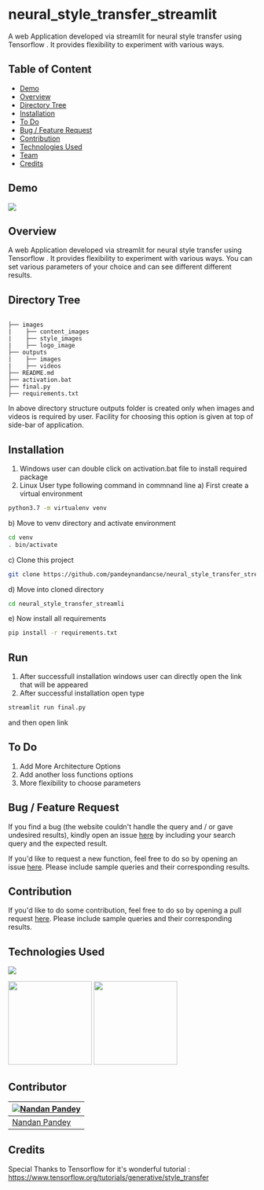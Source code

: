 # neural_style_transfer_streamlit
A web Application developed via streamlit for neural style transfer using Tensorflow . It provides flexibility to experiment with various ways.


## Table of Content
  * [Demo](#demo)
  * [Overview](#overview)
  * [Directory Tree](#directory-tree)
  * [Installation](#installation)
  * [To Do](#to-do)
  * [Bug / Feature Request](#bug---feature-request)
  * [Contribution](#contribution)
  * [Technologies Used](#technologies-used)
  * [Team](#team)
  * [Credits](#credits)


## Demo

![](https://i.imgur.com/JNfwo9B.jpg)



## Overview
A web Application developed via streamlit for neural style transfer using Tensorflow . It provides flexibility to experiment with various ways. You can set various parameters of your choice and can see different different results.


## Directory Tree 
```

├── images
|    ├── content_images
|    ├── style_images
|    ├── logo_image
├── outputs
|    ├── images
|    ├── videos
├── README.md
├── activation.bat
├── final.py
├── requirements.txt

```
In above directory structure outputs folder is created only when images and videos is required by user. Facility for choosing this option is given at top of side-bar of application.

## Installation
1. Windows user can double click on activation.bat file to install required package
2. Linux User type following command in commnand line
a) First create a virtual environment 
```bash
python3.7 -m virtualenv venv
```
b) Move to venv directory and activate environment
```bash
cd venv
. bin/activate
```
c) Clone this project 
```bash
git clone https://github.com/pandeynandancse/neural_style_transfer_streamlit.git
```

d) Move into cloned directory
```bash
cd neural_style_transfer_streamli
```
e) Now install all requirements
```bash
pip install -r requirements.txt
```
## Run
1. After successfull installation windows user can directly open the link that will be appeared
2. After successful installation open type
```bash
streamlit run final.py
 ```
and then open link 

## To Do
1. Add More Architecture Options
2. Add another loss functions options
3. More flexibility to choose parameters



## Bug / Feature Request
If you find a bug (the website couldn't handle the query and / or gave undesired results), kindly open an issue [here](https://github.com/pandeynandancse/neural_style_transfer_streamlit/issues/new) by including your search query and the expected result.

If you'd like to request a new function, feel free to do so by opening an issue [here](https://github.com/pandeynandancse/neural_style_transfer_streamlit/issues/new). Please include sample queries and their corresponding results.


## Contribution
If you'd like to do some contribution, feel free to do so by opening a pull request [here](https://github.com/pandeynandancse/neural_style_transfer_streamlit/pulls). Please include sample queries and their corresponding results.




## Technologies Used

![](https://forthebadge.com/images/badges/made-with-python.svg)

[<img target="_blank" src="https://i.imgur.com/jAyHARm.png" width=170>](https://www.streamlit.io/)
[<img target="_blank" src="https://i.imgur.com/rENjoBA.png" width=170>](https://www.tensorflow.org/) 



## Contributor
[![Nandan Pandey](https://qph.fs.quoracdn.net/main-thumb-189737418-200-jmwzsixdznlgemnejuecomukeluqkgzd.jpeg)](https://pandeynandancse.github.io) |
-|
[Nandan Pandey](https://pandeynandancse.github.io) |)



## Credits
Special Thanks to Tensorflow for it's wonderful tutorial : https://www.tensorflow.org/tutorials/generative/style_transfer


 
